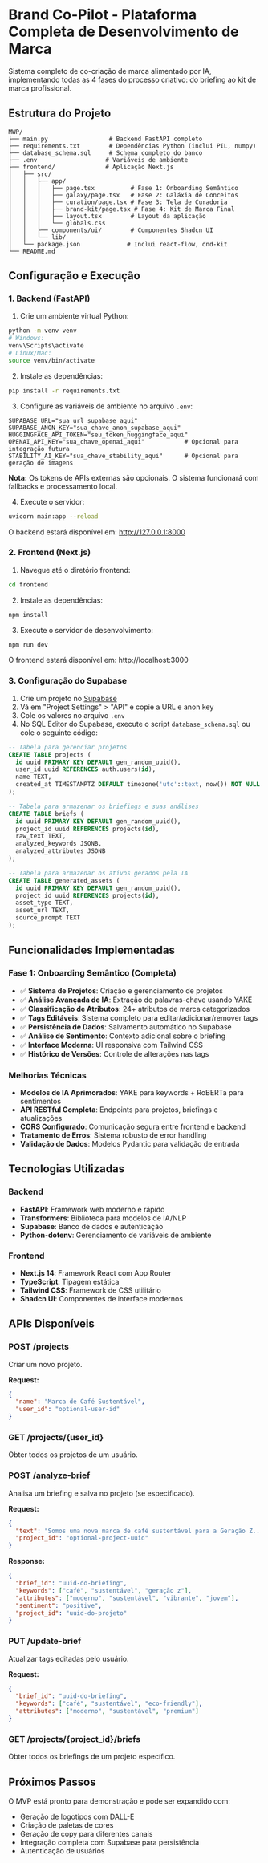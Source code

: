 # Brand Co-Pilot - Plataforma Completa de Desenvolvimento de Marca

Sistema completo de co-criação de marca alimentado por IA, implementando todas as 4 fases do processo criativo: do briefing ao kit de marca profissional.

## Estrutura do Projeto

```
MWP/
├── main.py                 # Backend FastAPI completo
├── requirements.txt        # Dependências Python (inclui PIL, numpy)
├── database_schema.sql     # Schema completo do banco
├── .env                   # Variáveis de ambiente
├── frontend/              # Aplicação Next.js
│   ├── src/
│   │   ├── app/
│   │   │   ├── page.tsx          # Fase 1: Onboarding Semântico
│   │   │   ├── galaxy/page.tsx   # Fase 2: Galáxia de Conceitos
│   │   │   ├── curation/page.tsx # Fase 3: Tela de Curadoria
│   │   │   ├── brand-kit/page.tsx # Fase 4: Kit de Marca Final
│   │   │   ├── layout.tsx        # Layout da aplicação
│   │   │   └── globals.css
│   │   ├── components/ui/        # Componentes Shadcn UI
│   │   └── lib/
│   └── package.json             # Inclui react-flow, dnd-kit
└── README.md
```

## Configuração e Execução

### 1. Backend (FastAPI)

1. Crie um ambiente virtual Python:
```bash
python -m venv venv
# Windows:
venv\Scripts\activate
# Linux/Mac:
source venv/bin/activate
```

2. Instale as dependências:
```bash
pip install -r requirements.txt
```

3. Configure as variáveis de ambiente no arquivo `.env`:
```
SUPABASE_URL="sua_url_supabase_aqui"
SUPABASE_ANON_KEY="sua_chave_anon_supabase_aqui"
HUGGINGFACE_API_TOKEN="seu_token_huggingface_aqui"
OPENAI_API_KEY="sua_chave_openai_aqui"           # Opcional para integração futura
STABILITY_AI_KEY="sua_chave_stability_aqui"      # Opcional para geração de imagens
```

**Nota:** Os tokens de APIs externas são opcionais. O sistema funcionará com fallbacks e processamento local.

4. Execute o servidor:
```bash
uvicorn main:app --reload
```

O backend estará disponível em: http://127.0.0.1:8000

### 2. Frontend (Next.js)

1. Navegue até o diretório frontend:
```bash
cd frontend
```

2. Instale as dependências:
```bash
npm install
```

3. Execute o servidor de desenvolvimento:
```bash
npm run dev
```

O frontend estará disponível em: http://localhost:3000

### 3. Configuração do Supabase

1. Crie um projeto no [Supabase](https://supabase.com)
2. Vá em "Project Settings" > "API" e copie a URL e anon key
3. Cole os valores no arquivo `.env`
4. No SQL Editor do Supabase, execute o script `database_schema.sql` ou cole o seguinte código:

```sql
-- Tabela para gerenciar projetos
CREATE TABLE projects (
  id uuid PRIMARY KEY DEFAULT gen_random_uuid(),
  user_id uuid REFERENCES auth.users(id),
  name TEXT,
  created_at TIMESTAMPTZ DEFAULT timezone('utc'::text, now()) NOT NULL
);

-- Tabela para armazenar os briefings e suas análises
CREATE TABLE briefs (
  id uuid PRIMARY KEY DEFAULT gen_random_uuid(),
  project_id uuid REFERENCES projects(id),
  raw_text TEXT,
  analyzed_keywords JSONB,
  analyzed_attributes JSONB
);

-- Tabela para armazenar os ativos gerados pela IA
CREATE TABLE generated_assets (
  id uuid PRIMARY KEY DEFAULT gen_random_uuid(),
  project_id uuid REFERENCES projects(id),
  asset_type TEXT,
  asset_url TEXT,
  source_prompt TEXT
);
```

## Funcionalidades Implementadas

### Fase 1: Onboarding Semântico (Completa)
- ✅ **Sistema de Projetos**: Criação e gerenciamento de projetos
- ✅ **Análise Avançada de IA**: Extração de palavras-chave usando YAKE
- ✅ **Classificação de Atributos**: 24+ atributos de marca categorizados
- ✅ **Tags Editáveis**: Sistema completo para editar/adicionar/remover tags
- ✅ **Persistência de Dados**: Salvamento automático no Supabase
- ✅ **Análise de Sentimento**: Contexto adicional sobre o briefing
- ✅ **Interface Moderna**: UI responsiva com Tailwind CSS
- ✅ **Histórico de Versões**: Controle de alterações nas tags

### Melhorias Técnicas
- **Modelos de IA Aprimorados**: YAKE para keywords + RoBERTa para sentimentos
- **API RESTful Completa**: Endpoints para projetos, briefings e atualizações
- **CORS Configurado**: Comunicação segura entre frontend e backend
- **Tratamento de Erros**: Sistema robusto de error handling
- **Validação de Dados**: Modelos Pydantic para validação de entrada

## Tecnologias Utilizadas

### Backend
- **FastAPI**: Framework web moderno e rápido
- **Transformers**: Biblioteca para modelos de IA/NLP
- **Supabase**: Banco de dados e autenticação
- **Python-dotenv**: Gerenciamento de variáveis de ambiente

### Frontend
- **Next.js 14**: Framework React com App Router
- **TypeScript**: Tipagem estática
- **Tailwind CSS**: Framework de CSS utilitário
- **Shadcn UI**: Componentes de interface modernos

## APIs Disponíveis

### POST /projects
Criar um novo projeto.

**Request:**
```json
{
  "name": "Marca de Café Sustentável",
  "user_id": "optional-user-id"
}
```

### GET /projects/{user_id}
Obter todos os projetos de um usuário.

### POST /analyze-brief
Analisa um briefing e salva no projeto (se especificado).

**Request:**
```json
{
  "text": "Somos uma nova marca de café sustentável para a Geração Z...",
  "project_id": "optional-project-uuid"
}
```

**Response:**
```json
{
  "brief_id": "uuid-do-briefing",
  "keywords": ["café", "sustentável", "geração z"],
  "attributes": ["moderno", "sustentável", "vibrante", "jovem"],
  "sentiment": "positive",
  "project_id": "uuid-do-projeto"
}
```

### PUT /update-brief
Atualizar tags editadas pelo usuário.

**Request:**
```json
{
  "brief_id": "uuid-do-briefing",
  "keywords": ["café", "sustentável", "eco-friendly"],
  "attributes": ["moderno", "sustentável", "premium"]
}
```

### GET /projects/{project_id}/briefs
Obter todos os briefings de um projeto específico.

## Próximos Passos

O MVP está pronto para demonstração e pode ser expandido com:
- Geração de logotipos com DALL-E
- Criação de paletas de cores
- Geração de copy para diferentes canais
- Integração completa com Supabase para persistência
- Autenticação de usuários